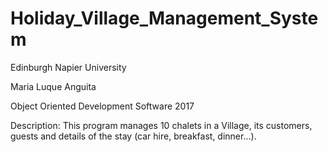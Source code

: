 # Holiday_Village_Management_System

Edinburgh Napier University

Maria Luque Anguita

Object Oriented Development Software 2017

Description: This program manages 10 chalets in a Village, its customers, guests and details of the stay (car hire, breakfast, dinner...). 


